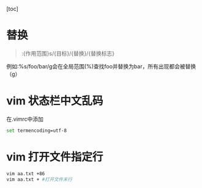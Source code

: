 [toc]
# 替换

>:{作用范围}s/{目标}/{替换}/{替换标志}

例如:%s/foo/bar/g会在全局范围(%)查找foo并替换为bar，所有出现都会被替换（g）

# vim 状态栏中文乱码

在.vimrc中添加
``` bash
set termencoding=utf-8
```

# vim 打开文件指定行

```bash
vim aa.txt +86
vim aa.txt + #打开文件末行
```


